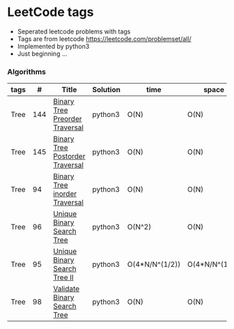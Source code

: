 # LeetCode tags
- Seperated leetcode problems with tags
- Tags are from leetcode https://leetcode.com/problemset/all/
- Implemented by python3
- Just beginning ...

### Algorithms
                    
| tags |\# | Title | Solution | time | space | Difficulty |
| ------------- | ------------- | ------------- | ------------- | ------------- | ------------- | ------------- |
|Tree| 144 | [Binary Tree Preorder Traversal](https://github.com/Jzmo/leetcodeTag/tree/master/tree/Binary%20Tree%20Preorder%20Traversal) | python3 | O(N) | O(N) | medium |
|Tree| 145 | [Binary Tree Postorder Traversal](https://github.com/Jzmo/leetcodeTag/tree/master/tree/Binary%20Tree%20Postorder%20Traversal) | python3 | O(N) | O(N) | hard |
|Tree| 94 | [Binary Tree inorder Traversal](https://github.com/Jzmo/leetcodeTag/tree/master/tree/Binary%20Tree%20Inorder%20Traversal) | python3 | O(N) | O(N) | medium |
|Tree| 96 | [Unique Binary Search Tree](https://github.com/Jzmo/leetcodeTag/tree/master/tree/Unique%20Binary%20Search%20Tree) | python3 | O(N^2) | O(N) | medium |
|Tree| 95 | [Unique Binary Search Tree II](https://github.com/Jzmo/leetcodeTag/tree/master/tree/Unique%20Binary%20Search%20Tree%20II) | python3 | O(4*N/N^(1/2)) | O(4*N/N^(1/2)) | medium |
|Tree| 98 | [Validate Binary Search Tree](https://github.com/Jzmo/leetcodeTag/tree/master/tree/Validate%20Binary%20Search%20Tree) | python3 | O(N) | O(N) | medium |